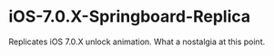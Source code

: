 # iOS-7.0.X-Springboard-Replica

Replicates iOS 7.0.X unlock animation. What a nostalgia at this point.
